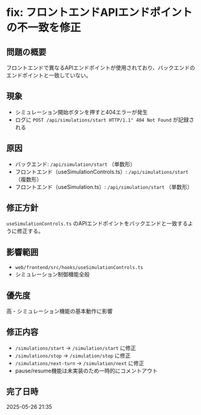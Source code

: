 # fix: フロントエンドAPIエンドポイントの不一致を修正

## 問題の概要
フロントエンドで異なるAPIエンドポイントが使用されており、バックエンドのエンドポイントと一致していない。

## 現象
- シミュレーション開始ボタンを押すと404エラーが発生
- ログに `POST /api/simulations/start HTTP/1.1" 404 Not Found` が記録される

## 原因
- バックエンド: `/api/simulation/start` （単数形）
- フロントエンド（useSimulationControls.ts）: `/api/simulations/start` （複数形）
- フロントエンド（useSimulation.ts）: `/api/simulation/start` （単数形）

## 修正方針
`useSimulationControls.ts` のAPIエンドポイントをバックエンドと一致するように修正する。

## 影響範囲
- `web/frontend/src/hooks/useSimulationControls.ts`
- シミュレーション制御機能全般

## 優先度
高 - シミュレーション機能の基本動作に影響

## 修正内容
- `/simulations/start` → `/simulation/start` に修正
- `/simulations/stop` → `/simulation/stop` に修正
- `/simulations/next-turn` → `/simulation/next` に修正
- pause/resume機能は未実装のため一時的にコメントアウト

## 完了日時
2025-05-26 21:35 